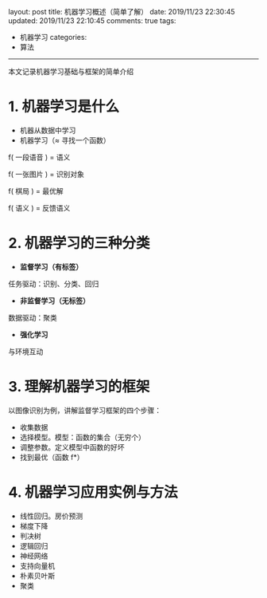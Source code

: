 layout: post
title: 机器学习概述（简单了解）
date: 2019/11/23 22:30:45
updated: 2019/11/23 22:10:45
comments: true
tags: 
- 机器学习
categories:
- 算法

---

本文记录机器学习基础与框架的简单介绍

# 1. 机器学习是什么
- 机器从数据中学习
- 机器学习（≈ 寻找一个函数）

<!-- more -->

f( 一段语音 ) = 语义

f( 一张图片 ) = 识别对象

f( 棋局 ) = 最优解

f( 语义 ) = 反馈语义

# 2. 机器学习的三种分类
- **监督学习（有标签）**

任务驱动：识别、分类、回归

- **非监督学习（无标签）**

数据驱动：聚类

- **强化学习**

与环境互动

# 3. 理解机器学习的框架
以图像识别为例，讲解监督学习框架的四个步骤：

- 收集数据
- 选择模型。模型：函数的集合（无穷个）
- 调整参数。定义模型中函数的好坏
- 找到最优（函数 f*）

# 4. 机器学习应用实例与方法
- 线性回归。房价预测
- 梯度下降
- 判决树
- 逻辑回归
- 神经网络
- 支持向量机
- 朴素贝叶斯
- 聚类